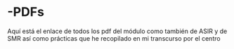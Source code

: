 # -PDFs
Aquí está el enlace de todos los pdf del módulo como también de ASIR y de SMR así como prácticas que he recopilado en mi transcurso por el centro

